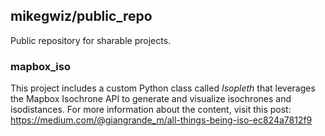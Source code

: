 ## mikegwiz/public_repo

Public repository for sharable projects.

### mapbox_iso
This project includes a custom Python class called *Isopleth* that leverages the Mapbox Isochrone API to generate and visualize isochrones and isodistances.
For more information about the content, visit this post: https://medium.com/@giangrande_m/all-things-being-iso-ec824a7812f9

